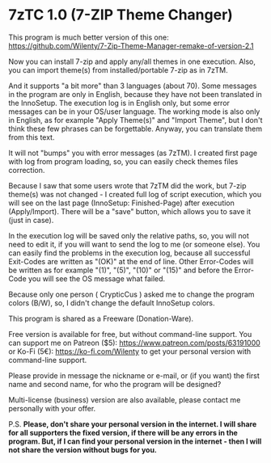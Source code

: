 # 7zTC 1.0 (7-ZIP Theme Changer)

This program is much better version of this one: https://github.com/Wilenty/7-Zip-Theme-Manager-remake-of-version-2.1

Now you can install 7-zip and apply any/all themes in one execution. Also, you can import theme(s) from installed/portable 7-zip as in 7zTM.

And it supports "a bit more" than 3 languages (about 70).
Some messages in the program are only in English, because they have not been translated in the InnoSetup.
The execution log is in English only, but some error messages can be in your OS/user language.
The working mode is also only in English, as for example "Apply Theme(s)" and "Import Theme", but I don't think these few phrases can be forgettable. Anyway, you can translate them from this text.

It will not "bumps" you with error messages (as 7zTM). I created first page with log from program loading, so, you can easily check themes files correction.

Because I saw that some users wrote that 7zTM did the work, but 7-zip theme(s) was not changed - I created full log of script execution, which you will see on the last page (InnoSetup: Finished-Page) after execution (Apply/Import). There will be a "save" button, which allows you to save it (just in case).

In the execution log will be saved only the relative paths, so, you will not need to edit it, if you will want to send the log to me (or someone else).
You can easily find the problems in the execution log, because all successful Exit-Codes are written as "(OK)" at the end of line. Other Error-Codes will be written as for example "(1)", "(5)", "(10)" or "(15)" and before the Error-Code you will see the OS message what failed.

Because only one person ( CrypticCus ) asked me to change the program colors (B/W), so, I didn't change the default InnoSetup colors.

This program is shared as a Freeware (Donation-Ware).

Free version is available for free, but without command-line support. You can support me on Patreon ($5): https://www.patreon.com/posts/63191000
or Ko-Fi (5€): https://ko-fi.com/Wilenty
to get your personal version with command-line support.

Please provide in message the nickname or e-mail, or (if you want) the first name and second name, for who the program will be designed?

Multi-license (business) version are also available, please contact me personally with your offer.

P.S.
**Please, don't share your personal version in the internet.
I will share for all supporters the fixed version, if there will be any errors in the program. But, if I can find your personal version in the internet - then I will not share the version without bugs for you.**

